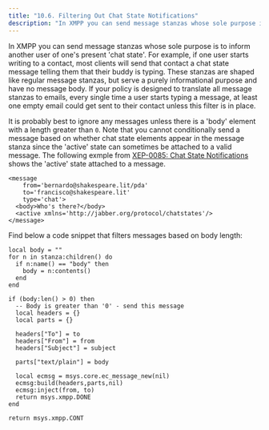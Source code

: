 ```yaml
---
title: "10.6. Filtering Out Chat State Notifications"
description: "In XMPP you can send message stanzas whose sole purpose is to inform another user of one's present chat state For example if one user starts writing to a contact most clients will send that contact a chat state message telling them that their buddy is typing These stanzas are..."
---
```


In XMPP you can send message stanzas whose sole purpose is to inform another user of one's present 'chat state'. For example, if one user starts writing to a contact, most clients will send that contact a chat state message telling them that their buddy is typing. These stanzas are shaped like regular message stanzas, but serve a purely informational purpose and have no message body. If your policy is designed to translate all message stanzas to emails, every single time a user starts typing a message, at least one empty email could get sent to their contact unless this filter is in place.

It is probably best to ignore any messages unless there is a 'body' element with a length greater than `0`. Note that you cannot conditionally send a message based on whether chat state elements appear in the message stanza since the 'active' state can sometimes be attached to a valid message. The following exmple from [XEP-0085: Chat State Notifications](http://xmpp.org/extensions/xep-0085.html) shows the 'active' state attached to a message.

```
<message
    from='bernardo@shakespeare.lit/pda'
    to='francisco@shakespeare.lit'
    type='chat'>
  <body>Who's there?</body>
  <active xmlns='http://jabber.org/protocol/chatstates'/>
</message>
```

Find below a code snippet that filters messages based on body length:

```
local body = ""
for n in stanza:children() do
  if n:name() == "body" then
    body = n:contents()
  end
end

if (body:len() > 0) then
  -- Body is greater than '0' - send this message
  local headers = {}
  local parts = {}

  headers["To"] = to
  headers["From"] = from
  headers["Subject"] = subject

  parts["text/plain"] = body

  local ecmsg = msys.core.ec_message_new(nil)
  ecmsg:build(headers,parts,nil)
  ecmsg:inject(from, to)
  return msys.xmpp.DONE
end

return msys.xmpp.CONT
```